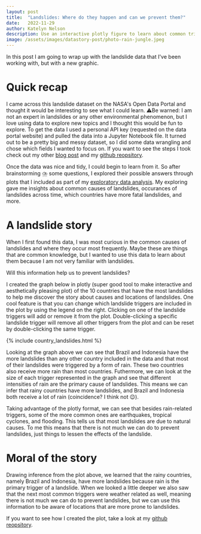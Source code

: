 ```yaml
---
layout: post
title:  "Landslides: Where do they happen and can we prevent them?"
date:   2022-11-29
author: Katelyn Nelson
description: Use an interactive plotly figure to learn about common triggers and locations of landslides
image: /assets/images/datastory-post/photo-rain-jungle.jpeg
---
```


In this post I am going to wrap up with the landslide data that I've been working with, but with a new graphic.

# Quick recap

I came across this landslide dataset on the NASA's Open Data Portal and thought it would be interesting to see what I could learn. ⚠️Be warned: I am not an expert in landslides or any other environmental phenomenon, but I love using data to explore new topics and I thought this would be fun to explore. To get the data I used a personal API key (requested on the data portal website) and pulled the data into a Jupyter Notebook file. It turned out to be a pretty big and messy dataset, so I did some data wrangling and chose which fields I wanted to focus on. If you want to see the steps I took check out my other [blog post](https://katelynnelson38.github.io/stat386-projects/2022/10/16/nasa_api.html) and my [github reopsitory](https://github.com/katelynnelson38/nasa_api).

Once the data was nice and tidy, I could begin to learn from it. So after brainstorming ⛈️ some questions, I explored their possible answers through plots that I included as part of my [exploratory data analysis](https://katelynnelson38.github.io/stat386-projects/2022/11/14/EDA.html). My exploring gave me insights about common causes of landslides, occurances of landslides across time, which countries have more fatal landslides, and more.

# A landslide story

When I first found this data, I was most curious in the common causes of landslides and where they occur most frequently. Maybe these are things that are common knowledge, but I wanted to use this data to learn about them because I am not very familiar with landslides.

Will this information help us to prevent landslides?

I created the graph below in plotly (super good tool to make interactive and aesthetically pleasing plot) of the 10 countries that have the most landslides to help me discover the story about causes and locations of landslides. One cool feature is that you can change which landslide triggers are included in the plot by using the legend on the right. Clicking on one of the landslide triggers will add or remove it from the plot. Double-clicking a specific landslide trigger will remove all other triggers from the plot and can be reset by double-clicking the same trigger.

{% include country_landslides.html %}

Looking at the graph above we can see that Brazil and Indonesia have the more landslides than any other country included in the data and that most of their landslides were triggered by a form of rain. These two countries also receive more rain than most countries. Futhermore, we can look at the size of each trigger represented in the graph and see that different intensities of rain are the primary cause of landslides. This means we can infer that rainy countries have more landslides, and Brazil and Indonesia both receive a lot of rain (coincidence? I think not 😉).

Taking advantage of the plotly format, we can see that besides rain-related triggers, some of the more common ones are earthquakes, tropical cyclones, and flooding. This tells us that most landslides are due to natural causes. To me this means that there is not much we can do to prevent landslides, just things to lessen the effects of the landslide.

# Moral of the story

Drawing inference from the plot above, we learned that the rainy countries, namely Brazil and Indonesia, have more landslides because rain is the primary trigger of a landslide. When we looked a little deeper we also saw that the next most common triggers were weather related as well, meaning there is not much we can do to prevent landslides, but we can use this information to be aware of locations that are more prone to landslides.

If you want to see how I created the plot, take a look at my [github reopsitory](https://github.com/katelynnelson38/nasa_api).
